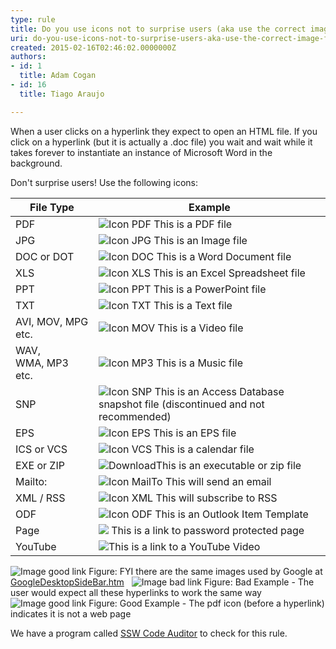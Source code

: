 ```yaml
---
type: rule
title: Do you use icons not to surprise users (aka use the correct image for files)?
uri: do-you-use-icons-not-to-surprise-users-aka-use-the-correct-image-for-files
created: 2015-02-16T02:46:02.0000000Z
authors:
- id: 1
  title: Adam Cogan
- id: 16
  title: Tiago Araujo

---
```


 
When a user clicks on a hyperlink they expect to open an HTML​ file. If you click on a hyperlink (but it is actually a .doc file) you wait and wait while it takes forever to instantiate an instance of Microsoft Word in the background.
 
Don't surprise users! Use the following icons:


| File Type | Example |
| --- | --- |
| PDF | ![Icon PDF](http&#58;//www.ssw.com.au/ssw/Images/IconPdf.png) This is a PDF file |
| JPG | ![Icon JPG](http&#58;//www.ssw.com.au/ssw/Images/IconJpg.gif) This is an Image file |
| DOC or DOT | ![Icon DOC](http&#58;//www.ssw.com.au/ssw/Images/IconDoc.png) This is a Word Document file |
| XLS | ![Icon XLS](http&#58;//www.ssw.com.au/ssw/Images/IconXls.gif) This is an Excel Spreadsheet file |
| PPT | ![Icon PPT](http&#58;//www.ssw.com.au/ssw/Images/IconPPT.png) This is a PowerPoint file |
| TXT | ![Icon TXT](http&#58;//www.ssw.com.au/ssw/Images/IconTxt.gif) This is a Text file |
| AVI, MOV, MPG etc. | ![Icon MOV](http&#58;//www.ssw.com.au/ssw/Images/IconMov.gif) This is a Video file |
| WAV, ​WMA, MP3 etc. | ![Icon MP3](http&#58;//www.ssw.com.au/ssw/Images/IconMus.gif) This is a Music file |
| SNP | ![Icon SNP](http&#58;//www.ssw.com.au/ssw/Images/IconSnp.gif) This is an Access Database snapshot file (discontinued and not recommended) |
| EPS | ![Icon EPS](http&#58;//www.ssw.com.au/ssw/Images/IconEps.gif) This is an EPS file |
| ICS or VCS | ![Icon VCS](http&#58;//www.ssw.com.au/ssw/Images/IconVCS.gif) This is a calendar file |
| EXE or ZIP | ![Download](http&#58;//www.ssw.com.au/ssw/Images/Download.gif)This is an executable or zip file |
| Mailto: | ![Icon MailTo](http&#58;//www.ssw.com.au/ssw/Images/IconMailTo.gif) This will send an email |
| XML / RSS | ![Icon XML](http&#58;//www.ssw.com.au/ssw/Images/IconXML.gif) This will subscribe to RSS |
| ODF | ![Icon ODF](http&#58;//www.ssw.com.au/ssw/Images/IconOFT.gif) This is an Outlook Item Template |
| Page | ![](http&#58;//www.ssw.com.au/SSW/Standards/Rules/Images/ms_lock.gif) This is a link to password protected page |
| YouTube | ​![](/PublishingImages/_t/youtube-icon_png.jpg)This is a link to a YouTube Video |

 ![Image good link](http&#58;//www.ssw.com.au/SSW/Standards/Rules/Images/GoogleIcons.gif) Figure: FYI there are the same images used by Google at [GoogleDesktopSideBar.htm](http&#58;//desktop.google.com/features.html)  
  ![Image bad link](http&#58;//www.ssw.com.au/SSW/Standards/Rules/Images/IconImageBad.gif) Figure: Bad Example - The user would expect all these hyperlinks to work the same way
  ![Image good link](http&#58;//www.ssw.com.au/SSW/Standards/Rules/Images/IconImageGood.gif) Figure: Good Example - The pdf icon (before a hyperlink) indicates it is not a web page
 
We have a program called [SSW Code Auditor](http&#58;//www.ssw.com.au/ssw/CodeAuditor/) to check for this rule.

